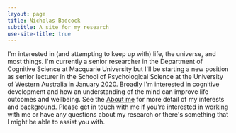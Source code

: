 ```yaml
---
layout: page
title: Nicholas Badcock
subtitle: A site for my research
use-site-title: true
---
```


I'm interested in (and attempting to keep up with) life, the universe, and most things. I'm currently a senior researcher in the Department of Cognitive Science at Macquarie University but I'll be starting a new position as senior lecturer in the School of Psychological Science at the University of Western Australia in January 2020. 
Broadly I'm interested in cognitive development and how an understanding of the mind can improve life outcomes and wellbeing. See the [About me](/aboutme.md) for more detail of my interests and background.
Please get in touch with me if you're interested in working with me or have any questions about my research or there's something that I might be able to assist you with.

